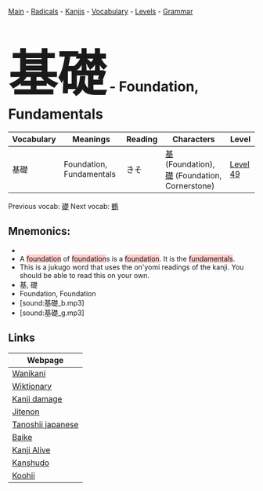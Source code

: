 <style> bigfont {font-size: 100px}</style>
[Main](../README.md) -
[Radicals](../radicals.md) -
[Kanjis](../kanjis.md) -
[Vocabulary](../vocabulary.md) -
[Levels](../levels.md) -
[Grammar](../grammar.md)
# <bigfont> 基礎</bigfont> - Foundation, Fundamentals 

| Vocabulary | Meanings | Reading | Characters | Level |
| --- | --- | --- | --- | --- |
| 基礎 | Foundation, Fundamentals | きそ |  [基](../kanjis/基.md) (Foundation), [礎](../kanjis/礎.md) (Foundation, Cornerstone) | [Level 49](../levels/wk_level49.md) |

Previous vocab: [礎](礎.md) Next vocab: [鶴](鶴.md) 

## Mnemonics:

* 
* A <span style="background-color:#ffcccb"> foundation</span> of <span style="background-color:#ffcccb"> foundation</span>s is a <span style="background-color:#ffcccb"> foundation</span>. It is the <span style="background-color:#ffcccb"> fundamentals</span>.
* This is a jukugo word that uses the on'yomi readings of the kanji. You should be able to read this on your own.
* 基, 礎
* Foundation, Foundation
* [sound:基礎_b.mp3]
* [sound:基礎_g.mp3]


## Links 

| Webpage |
| --- |
| [Wanikani          ](https://www.wanikani.com/kanji/基礎) |
| [Wiktionary        ](https://en.wiktionary.org/wiki/基礎) |
| [Kanji damage      ](http://www.kanjidamage.com/kanji/search?utf8=✓&q=基礎) |
| [Jitenon           ](https://jitenon.com/kanji/基礎) |
| [Tanoshii japanese ](https://www.tanoshiijapanese.com/dictionary/kanji.cfm?k=基礎) |
| [Baike             ](https://baike.baidu.com/item/基礎) |
| [Kanji Alive       ](https://app.kanjialive.com/基礎) |
| [Kanshudo          ](https://www.kanshudo.com/searchmn?q=基礎) |
| [Koohii            ](https://kanji.koohii.com/study/kanji/基礎) |
